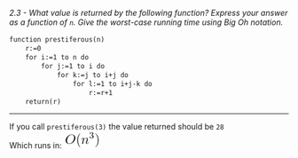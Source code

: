 *2.3 - What value is returned by the following function? Express your answer as a function of `n`. Give the worst-case running time using Big Oh notation.*  
```
function prestiferous(n)
	r:=0
	for i:=1 to n do
		for j:=1 to i do
			for k:=j to i+j do
				for l:=1 to i+j-k do
					r:=r+1
	return(r)
```
***
If you call `prestiferous(3)` the value returned should be `28`  
Which runs in: ![equation](https://github.com/jonathantorres/bookshelf/blob/master/adm/ch2/img/2-3.png)
